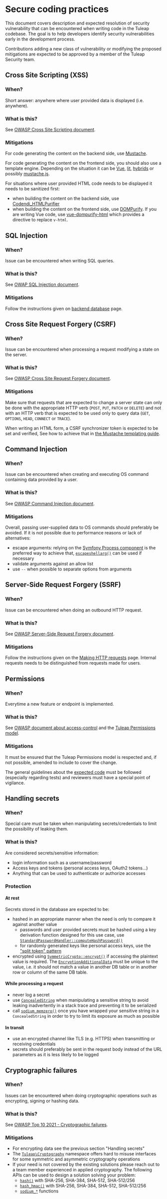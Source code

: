 # Secure coding practices

This document covers description and expected resolution of security vulnerability that can be encountered when writing
code in the Tuleap codebase. The goal is to help developers identify security vulnerabilities early in the  development
process.

Contributions adding a new class of vulnerability or modifying the proposed mitigations are expected to be approved by a
member of the Tuleap Security team.

## Cross Site Scripting (XSS)

### When?

Short answer: anywhere where user provided data is displayed (i.e. anywhere).

### What is this?

See [OWASP Cross Site Scripting document](https://owasp.org/www-community/attacks/xss/).

### Mitigations

For code generating the content on the backend side, use [Mustache](./front-end/mustache.md).

For code generating the content on the frontend side, you should also use a template engine. Depending on the situation
it can be [Vue](./front-end/vue.md), [lit](https://lit.dev/docs/libraries/standalone-templates/), [hybrids](https://hybrids.js.org/)
or possibly [mustache.js](https://github.com/janl/mustache.js/).

For situations where user provided HTML code needs to be displayed it needs to be sanitized first:
* when building the content on the backend side, use [Codendi_HTMLPurifier](../src/common/include/Codendi_HTMLPurifier.class.php)
* when building the content on the frontend side, use [DOMPurify](https://github.com/cure53/DOMPurify). If you are
  writing Vue code, use [vue-dompurify-html](https://github.com/LeSuisse/vue-dompurify-html) which provides a directive
  to replace `v-html`.

## SQL Injection

### When?

Issue can be encountered when writing SQL queries.

### What is this?

See [OWAP SQL Injection document](https://owasp.org/www-community/attacks/SQL_Injection).

### Mitigations

Follow the instructions given on [backend database](./back-end/database.md) page.

## Cross Site Request Forgery (CSRF)

### When?

Issue can be encountered when processing a request modifying a state on the server.

### What is this?

See [OWASP Cross Site Request Forgery document](https://owasp.org/www-community/attacks/csrf).

### Mitigations

Make sure that requests that are expected to change a server state can only be done with the appropriate HTTP verb
(`POST`, `PUT`, `PATCH` or `DELETE`) and not with an HTTP verb that is expected to be used only to query data
(`GET`, `OPTIONS`, `HEAD`, `CONNECT` or `TRACE`).

When writing an HTML form, a CSRF synchronizer token is expected to be set and verified, See how to achieve that in [the
Mustache templating guide](./front-end/mustache.md).

## Command Injection

### When?

Issue can be encountered when creating and executing OS command containing data provided by a user.

### What is this?

See [OWASP Command Injection document](https://owasp.org/www-community/attacks/Command_Injection).

### Mitigations

Overall, passing user-supplied data to OS commands should preferably be avoided. If it is not possible due to
performance reasons or lack of alternatives:
* escape arguments: relying on the [Symfony Process component](https://symfony.com/doc/current/components/process.html)
is the preferred way to achieve that, [`escapeshellarg()`](https://www.php.net/manual/en/function.escapeshellarg) can be
used if necessary
* validate arguments against an allow list
* use `--` when possible to separate options from arguments

## Server-Side Request Forgery (SSRF)

### When?

Issue can be encountered when doing an outbound HTTP request.

### What is this?

See [OWASP Server-Side Request Forgery document](https://owasp.org/www-community/attacks/Server_Side_Request_Forgery).

### Mitigations

Follow the instructions given on the [Making HTTP requests](./back-end/making-http-requests.md) page.
Internal requests needs to be distinguished from requests made for users.

## Permissions

### When?

Everytime a new feature or endpoint is implemented.

### What is this?

See [OWASP document about access-control](https://owasp.org/www-community/Access_Control) and the [Tuleap Permissions
model](https://docs.tuleap.org/administration-guide/users-management/security/site-access.html).

### Mitigations

It must be ensured that the Tuleap Permissions model is respected and, if not possible, amended to include to cover the
change.

The general guidelines about the [expected code](./expected-code.md) must be followed (especially regarding tests) and
reviewers must have a special point of vigilance.

## Handling secrets

### When?

Special care must be taken when manipulating secrets/credentials to limit the possibility of leaking them.

### What is this?

Are considered secrets/sensitive information:
* login information such as a username/password
* Access keys and tokens (personal access keys, OAuth2 tokens…)
* Anything that can be used to authenticate or authorize accesses

### Protection

#### At rest

Secrets stored in the database are expected to be:
* hashed in an appropriate manner when the need is only to compare it against another value
  * passwords and user provided secrets must be hashed using a key derivation function designed for this use case, use
    [`StandardPasswordHandler::computeHashPassword()`](../src/common/User/Password/StandardPasswordHandler.php)
  * for randomly generated keys like personal access keys, use the ["split token" pattern](../src/common/Authentication/SplitToken/)
* encrypted using [`SymmetricCrypto::encrypt()`](../src/common/Cryptography/Symmetric/SymmetricCrypto.php) if accessing
  the plaintext value is required. The [`EncryptionAdditionalData`](../src/common/Cryptography/Symmetric/EncryptionAdditionalData.php)
  must be unique to the value, i.e. it should not match a value in another DB table or in another row or column of the
  same DB table.

#### While processing a request

* never log a secret
* use [`ConcealedString`](../src/common/Cryptography/ConcealedString.php) when manipulating a sensitive string to avoid
  leaking inadvertently in a stack trace and preventing it to be serialized
* call [`sodium_memzero()`](https://www.php.net/manual/en/function.sodium-memzero.php) once you have wrapped your
  sensitive string in a `ConcealedString` in order to try to limit  its exposure as much as possible

#### In transit

* use an encrypted channel like TLS (e.g. HTTPS) when transmitting or receiving credentials
* secrets should preferably be sent in the request body instead of the URL parameters as it is less likely to be logged

## Cryptographic failures

### When?

Issues can be encountered when doing cryptographic operations such as encrypting, signing or hashing data.

### What is this?

See [OWASP Top 10 2021 - Cryptographic failures](https://owasp.org/Top10/A02_2021-Cryptographic_Failures/).

### Mitigations

* For encrypting data see the previous section "Handling secrets"
* The [`Tuleap\Cryptography`](../src/common/Cryptography/) namespace offers hard to misuse interfaces for some symmetric
 and asymmetric cryptography operations
* If your need is not covered by the existing solutions please reach out to a team member experienced in applied
  cryptography. The following APIs can be used to design a solution solving your problem:
  - [`hash()`](https://www.php.net/manual/en/function.hash.php) with SHA-256, SHA-384, SHA-512, SHA-512/256
  - [`hash_hmac()`](https://www.php.net/manual/en/function.hash-hmac.php) with SHA-256, SHA-384, SHA-512, SHA-512/256
  - [`sodium_*`](https://www.php.net/manual/en/book.sodium.php) functions
